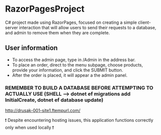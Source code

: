 # RazorPagesProject
C# project made using RazorPages, focused on creating a simple client-server interaction that will allow users to send their requests to a database, and admin to remove them when they are complete.

## User information
- To access the admin page, type in /Admin in the address bar.
- To place an order, direct to the menu subpage, choose products, provide your information, and click the SUBMIT button.
- After the order is placed, it will appear a the admin panel.

### REMEMBER TO BUILD A DATABASE BEFORE ATTEMPTING TO ACTUALLY USE (SHELL --> dotnet ef migrations add InitialCreate, dotnet ef database update)

http://drusak-001-site1.ftempurl.com/

❗️ Despite encountering hosting issues, this application functions correctly only when used locally ❗️
